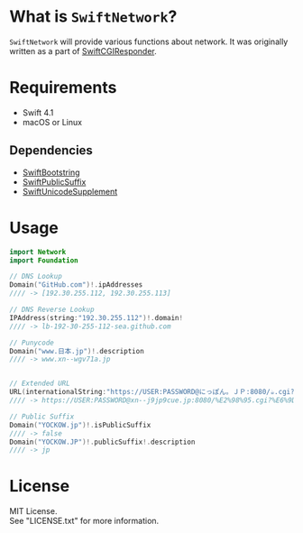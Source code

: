 # What is `SwiftNetwork`?

`SwiftNetwork` will provide various functions about network.
It was originally written as a part of [SwiftCGIResponder](https://github.com/YOCKOW/SwiftCGIResponder).

# Requirements

- Swift 4.1
- macOS or Linux

## Dependencies

- [SwiftBootstring](https://github.com/YOCKOW/SwiftBootstring)
- [SwiftPublicSuffix](https://github.com/YOCKOW/SwiftPublicSuffix)
- [SwiftUnicodeSupplement](https://github.com/YOCKOW/SwiftUnicodeSupplement)


# Usage

```Swift
import Network
import Foundation

// DNS Lookup
Domain("GitHub.com")!.ipAddresses
//// -> [192.30.255.112, 192.30.255.113]

// DNS Reverse Lookup
IPAddress(string:"192.30.255.112")!.domain!
//// -> lb-192-30-255-112-sea.github.com

// Punycode
Domain("www.日本.jp")!.description
//// -> www.xn--wgv71a.jp


// Extended URL
URL(internationalString:"https://USER:PASSWORD@にっぽん。ＪＰ:8080/☕︎.cgi?杯=2#MyCoffee")!
//// -> https://USER:PASSWORD@xn--j9jp9cue.jp:8080/%E2%98%95.cgi?%E6%9D%AF=2#MyCoffee

// Public Suffix
Domain("YOCKOW.jp")!.isPublicSuffix
//// -> false
Domain("YOCKOW.JP")!.publicSuffix!.description
//// -> jp
```

# License

MIT License.  
See "LICENSE.txt" for more information.
